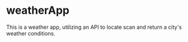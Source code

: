 # weatherApp
This is a weather app, utilizing an API to locate scan and return a city's weather conditions.

